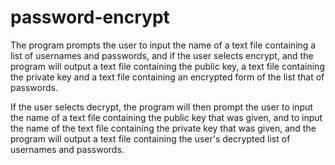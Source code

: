 # password-encrypt

The program prompts the user to input the name of a text file containing a list of usernames and passwords, and if the user selects encrypt, and the program will output a text file containing the public key, a text file containing the private key and a text file containing an encrypted form of the list that of passwords.

If the user selects decrypt, the program will then prompt the user to input the name of a text file containing the public key that was given, and to input the name of the text file containing the private key that was given, and the program will output a text file containing the user's decrypted list of usernames and passwords.

